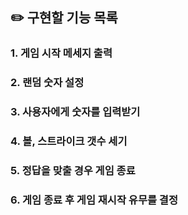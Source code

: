 ## ✏️ 구현할 기능 목록
### 1. 게임 시작 메세지 출력
### 2. 랜덤 숫자 설정
### 3. 사용자에게 숫자를 입력받기
### 4. 볼, 스트라이크 갯수 세기
### 5. 정답을 맞출 경우 게임 종료
### 6. 게임 종료 후 게임 재시작 유무를 결정